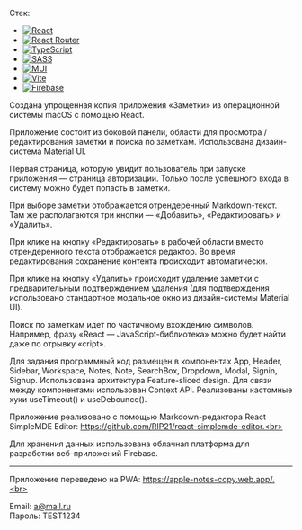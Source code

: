 Стек:

-   <a href="https://react.dev/">![React](https://img.shields.io/badge/react-%2320232a.svg?style=for-the-badge&logo=react&logoColor=%2361DAFB)</a>
-   <a href="https://reactrouter.com/6.30.1/start/tutorial">![React Router](https://img.shields.io/badge/React_Router-CA4245?style=for-the-badge&logo=react-router&logoColor=white)</a>
-   <a href="https://www.typescriptlang.org/">![TypeScript](https://img.shields.io/badge/typescript-%23007ACC.svg?style=for-the-badge&logo=typescript&logoColor=white)</a>
-   <a href="https://sass-lang.com/">![SASS](https://img.shields.io/badge/SASS-hotpink.svg?style=for-the-badge&logo=SASS&logoColor=white)</a>
-   <a href="https://mui.com/material-ui/">![MUI](https://img.shields.io/badge/MUI-%230081CB.svg?style=for-the-badge&logo=mui&logoColor=white)</a>
-   <a href="https://vite.dev/">![Vite](https://img.shields.io/badge/vite-%23646CFF.svg?style=for-the-badge&logo=vite&logoColor=white)</a>
-   <a href="https://firebase.google.com/">![Firebase](https://img.shields.io/badge/firebase-a08021?style=for-the-badge&logo=firebase&logoColor=ffcd34)</a>

Создана упрощенная копия приложения «Заметки» из операционной системы macOS с помощью React.<br>

Приложение состоит из боковой панели, области для просмотра / редактирования заметки и поиска по заметкам. Использована дизайн-система Material UI.<br>

Первая страница, которую увидит пользователь при запуске приложения — страница авторизации. Только после успешного входа в систему можно будет попасть в заметки.<br>

При выборе заметки отображается отрендеренный Markdown-текст. Там же располагаются три кнопки — «Добавить», «Редактировать» и «Удалить».<br>

При клике на кнопку «Редактировать» в рабочей области вместо отрендеренного текста отображается редактор. Во время редактирования сохранение контента происходит автоматически.<br>

При клике на кнопку «Удалить» происходит удаление заметки с предварительным подтверждением удаления (для подтверждения использовано стандартное модальное окно из дизайн-системы Material UI).<br>

Поиск по заметкам идет по частичному вхождению символов. Например, фразу «React — JavaScript-библиотека» можно будет найти даже по отрывку «cript».<br>

Для задания программный код размещен в компонентах App, Header, Sidebar, Workspace, Notes, Note, SearchBox, Dropdown, Modal, Signin, Signup. Использована архитектура Feature-sliced design. Для связи между компонентами использован Context API. Реализованы кастомные хуки useTimeout() и useDebounce().<br>

Приложение реализовано с помощью Markdown-редактора React SimpleMDE Editor: https://github.com/RIP21/react-simplemde-editor.<br>

Для хранения данных использована облачная платформа для разработки веб-приложений Firebase.<br>

<hr>

Приложение переведено на PWA: https://apple-notes-copy.web.app/.<br>

Email: a@mail.ru<br>
Пароль: TEST1234
